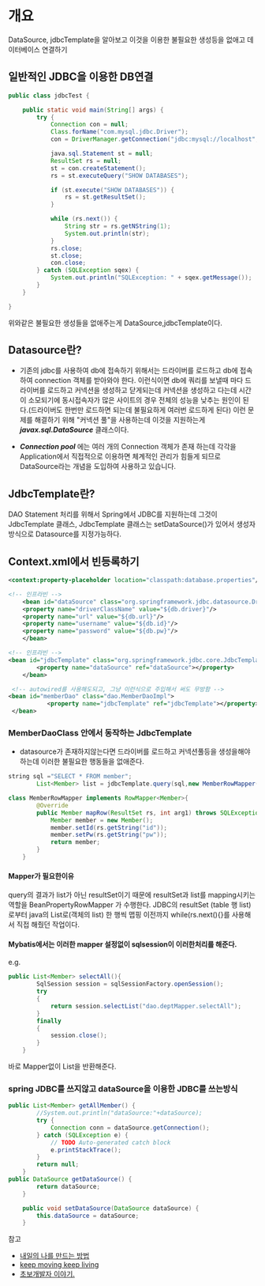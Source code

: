 # 개요
DataSource, jdbcTemplate을 알아보고 이것을 이용한 불필요한 생성등을 없애고 데이터베이스 연결하기
## 일반적인 JDBC을 이용한 DB연결
```java
public class jdbcTest {

	public static void main(String[] args) {
		try {
			Connection con = null;
			Class.forName("com.mysql.jdbc.Driver");
			con = DriverManager.getConnection("jdbc:mysql://localhost","root", "1234");

			java.sql.Statement st = null;
			ResultSet rs = null;
			st = con.createStatement();
			rs = st.executeQuery("SHOW DATABASES");

			if (st.execute("SHOW DATABASES")) {
				rs = st.getResultSet();
			}

			while (rs.next()) {
				String str = rs.getNString(1);
				System.out.println(str);
			}
			rs.close;
			st.close;
			con.close;
		} catch (SQLException sqex) {
			System.out.println("SQLException: " + sqex.getMessage());
		}
	}

}
```
위와같은 불필요한 생성들을 없애주는게 DataSource,jdbcTemplate이다.
## Datasource란?
* 기존의 jdbc를 사용하여 db에 접속하기 위해서는 드라이버를 로드하고 db에 접속하여 connection 객체를 받아와야 한다. 이런식이면 db에 쿼리를 보낼때 마다 드라이버를 로드하고 커넥션을 생성하고 닫게되는데 커넥션을 생성하고 다는데 시간이 소모되기에 동시접속자가 많은 사이트의 경우 전체의 성능을 낮추는 원인이 된다.(드라이버도 한번만 로드하면 되는데 불필요하게 여러번 로드하게 된다) 이런 문제를 해결하기 위해 "커넥션 풀"을 사용하는데 이것을 지원하는게 ***javax.sql.DataSource*** 클래스이다.

* ***Connection pool*** 에는 여러 개의 Connection 객체가 존재 하는데 각각을 Application에서 직접적으로 이용하면 체계적인 관리가 힘들게 되므로 DataSource라는 개념을 도입하여 사용하고 있습니다.

## JdbcTemplate란?
DAO Statement 처리를 위해서 Spring에서 JDBC를 지원하는데 그것이 JdbcTemplate 클래스, JdbcTemplate 클래스는 setDataSource()가 있어서 생성자 방식으로 Datasource를 지정가능하다.

## Context.xml에서 빈등록하기
```xml
<context:property-placeholder location="classpath:database.properties"/>

<!-- 인프라빈 -->
    <bean id="dataSource" class="org.springframework.jdbc.datasource.DriverManagerDataSource">
    <property name="driverClassName" value="${db.driver}"/>
    <property name="url" value="${db.url}"/>
    <property name="username" value="${db.id}"/>
    <property name="password" value="${db.pw}"/>
    </bean>

<!-- 인프라빈 -->
<bean id="jdbcTemplate" class="org.springframework.jdbc.core.JdbcTemplate">
        <property name="dataSource" ref="dataSource"></property>
    </bean>

 <!-- autowired를 사용해도되고, 그냥 이런식으로 주입해서 써도 무방함 -->
<bean id="memberDao" class="dao.MemberDaoImpl">
           <property name="jdbcTemplate" ref="jdbcTemplate"></property>
 </bean>
```
### MemberDaoClass 안에서 동작하는 JdbcTemplate
* datasource가 존재하지않는다면 드라이버를 로드하고 커넥션풀등을 생성을해야하는데 이러한 불필요한 행동들을 없애준다.
```java
string sql ="SELECT * FROM member";
        List<Member> list = jdbcTemplate.query(sql,new MemberRowMapper())
```
```java
class MemberRowMapper implements RowMapper<Member>{
        @Override
        public Member mapRow(ResultSet rs, int arg1) throws SQLException{
            Member member = new Member();
            member.setId(rs.getString("id"));
            member.setPw(rs.getString("pw"));
            return member;
        }
    }
```
#### Mapper가 필요한이유
query의 결과가 list가 아닌 resultSet이기 때문에 resultSet과 list<Member>를 mapping시키는 역할을 BeanPropertyRowMapper 가 수행한다. JDBC의 resultSet (table 행 list)로부터 java의 List로(객체의 list) 한 행씩 맵핑 이전까지 while(rs.next(){}를 사용해서 직접 해줬던 작업이다.
#### Mybatis에서는 이러한 mapper 설정없이 sqlsession이 이러한처리를 해준다.
e.g.
```java
public List<Member> selectAll(){
        SqlSession session = sqlSessionFactory.openSession();
        try
        {
            return session.selectList("dao.deptMapper.selectAll");
        }
        finally
        {
            session.close();
        }
    }
```
바로 Mapper없이 List을 반환해준다.
### spring JDBC를 쓰지않고 dataSource을 이용한 JDBC를 쓰는방식
```java
public List<Member> getAllMember() {
        //System.out.println("dataSource:"+dataSource);
        try {
            Connection conn = dataSource.getConnection();
        } catch (SQLException e) {
            // TODO Auto-generated catch block
            e.printStackTrace();
        }
        return null;
    }
public DataSource getDataSource() {
        return dataSource;
    }

    public void setDataSource(DataSource dataSource) {
        this.dataSource = dataSource;
    }
```




참고
* [내일의 나를 만드는 방법](http://choong0121.tistory.com/entry/DataSource-란)
* [keep moving keep living](http://chocobeans.tistory.com/entry/spring-JDBC-사용하기 )
* [초보개발자 이야기.](http://ra2kstar.tistory.com/134)
